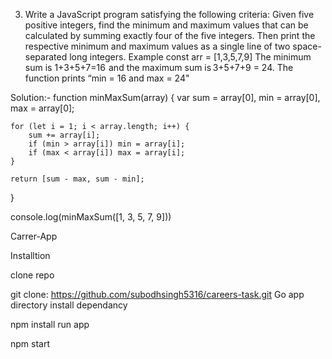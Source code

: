 3. Write a JavaScript program satisfying the following criteria:
Given five positive integers, find the minimum and maximum values that can be calculated by 
summing exactly four of the five integers. Then print the respective minimum and maximum values 
as a single line of two space-separated long integers.
Example
const arr = [1,3,5,7,9]
The minimum sum is 1+3+5+7=16  and the maximum sum is 3+5+7+9 = 24. The function prints “min 
= 16 and max = 24"

Solution:-
function minMaxSum(array) {
    var sum = array[0],
        min = array[0],
        max = array[0];
        
    for (let i = 1; i < array.length; i++) {
        sum += array[i];
        if (min > array[i]) min = array[i];
        if (max < array[i]) max = array[i];
    }

    return [sum - max, sum - min];
}

console.log(minMaxSum([1, 3, 5, 7, 9]))

Carrer-App

Installtion

clone repo

git clone: https://github.com/subodhsingh5316/careers-task.git
Go app directory install dependancy

npm install
run app

npm start
